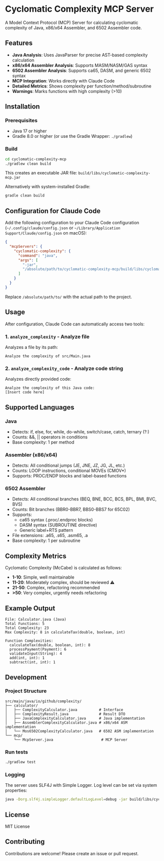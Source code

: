 # Cyclomatic Complexity MCP Server

A Model Context Protocol (MCP) Server for calculating cyclomatic complexity of Java, x86/x64 Assembler, and 6502 Assembler code.

## Features

- **Java Analysis**: Uses JavaParser for precise AST-based complexity calculation
- **x86/x64 Assembler Analysis**: Supports MASM/NASM/GAS syntax
- **6502 Assembler Analysis**: Supports ca65, DASM, and generic 6502 syntax
- **MCP Integration**: Works directly with Claude Code
- **Detailed Metrics**: Shows complexity per function/method/subroutine
- **Warnings**: Marks functions with high complexity (>10)

## Installation

### Prerequisites

- Java 17 or higher
- Gradle 8.0 or higher (or use the Gradle Wrapper: `./gradlew`)

### Build

```bash
cd cyclomatic-complexity-mcp
./gradlew clean build
```

This creates an executable JAR file: `build/libs/cyclomatic-complexity-mcp.jar`

Alternatively with system-installed Gradle:
```bash
gradle clean build
```

## Configuration for Claude Code

Add the following configuration to your Claude Code configuration (`~/.config/claude/config.json` or `~/Library/Application Support/Claude/config.json` on macOS):

```json
{
  "mcpServers": {
    "cyclomatic-complexity": {
      "command": "java",
      "args": [
        "-jar",
        "/absolute/path/to/cyclomatic-complexity-mcp/build/libs/cyclomatic-complexity-mcp.jar"
      ]
    }
  }
}
```

Replace `/absolute/path/to/` with the actual path to the project.

## Usage

After configuration, Claude Code can automatically access two tools:

### 1. `analyze_complexity` - Analyze file

Analyzes a file by its path:

```
Analyze the complexity of src/Main.java
```

### 2. `analyze_complexity_code` - Analyze code string

Analyzes directly provided code:

```
Analyze the complexity of this Java code:
[Insert code here]
```

## Supported Languages

### Java
- Detects: if, else, for, while, do-while, switch/case, catch, ternary (?:)
- Counts: &&, || operators in conditions
- Base complexity: 1 per method

### Assembler (x86/x64)
- Detects: All conditional jumps (JE, JNE, JZ, JG, JL, etc.)
- Counts: LOOP instructions, conditional MOVEs (CMOV*)
- Supports: PROC/ENDP blocks and label-based functions

### 6502 Assembler
- Detects: All conditional branches (BEQ, BNE, BCC, BCS, BPL, BMI, BVC, BVS)
- Counts: Bit branches (BBR0-BBR7, BBS0-BBS7 for 65C02)
- Supports:
  - ca65 syntax (.proc/.endproc blocks)
  - DASM syntax (SUBROUTINE directive)
  - Generic label+RTS pattern
- File extensions: .a65, .s65, .asm65, .a
- Base complexity: 1 per subroutine

## Complexity Metrics

Cyclomatic Complexity (McCabe) is calculated as follows:

- **1-10**: Simple, well maintainable
- **11-20**: Moderately complex, should be reviewed ⚠️
- **21-50**: Complex, refactoring recommended
- **>50**: Very complex, urgently needs refactoring

## Example Output

```
File: Calculator.java (Java)
Total Functions: 5
Total Complexity: 23
Max Complexity: 8 in calculateTax(double, boolean, int)

Function Complexities:
  calculateTax(double, boolean, int): 8
  processPayment(Payment): 6
  validateInput(String): 4
  add(int, int): 1
  subtract(int, int): 1
```

## Development

### Project Structure

```
src/main/java/io/github/complexity/
├── calculator/
│   ├── ComplexityCalculator.java          # Interface
│   ├── ComplexityResult.java              # Result DTO
│   ├── JavaComplexityCalculator.java      # Java implementation
│   ├── AssemblerComplexityCalculator.java # x86/x64 ASM implementation
│   └── Mos6502ComplexityCalculator.java   # 6502 ASM implementation
└── mcp/
    └── McpServer.java                      # MCP Server
```

### Run tests

```bash
./gradlew test
```

### Logging

The server uses SLF4J with Simple Logger. Log level can be set via system properties:

```bash
java -Dorg.slf4j.simpleLogger.defaultLogLevel=debug -jar build/libs/cyclomatic-complexity-mcp.jar
```

## License

MIT License

## Contributing

Contributions are welcome! Please create an issue or pull request.
